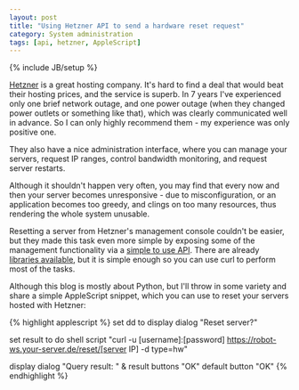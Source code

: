 ```yaml
---
layout: post
title: "Using Hetzner API to send a hardware reset request"
category: System administration
tags: [api, hetzner, AppleScript]
---
```

{% include JB/setup %}

[Hetzner](http://www.hetzner.de/) is a great hosting company. It's hard to find a deal that would beat their hosting prices, and the service is superb. In 7 years I've experienced only one brief network outage, and one power outage (when they changed power outlets or something like that), which was clearly communicated well in advance. So I can only highly recommend them - my experience was only positive one.

They also have a nice administration interface, where you can manage your servers, request IP ranges, control bandwidth monitoring, and request server restarts.

Although it shouldn't happen very often, you may find that every now and then your server becomes unresponsive - due to misconfiguration, or an application becomes too greedy, and clings on too many resources, thus rendering the whole system unusable.

Resetting a server from Hetzner's management console couldn't be easier, but they made this task even more simple by exposing some of the management functionality via a [simple to use API](http://wiki.hetzner.de/index.php/Robot_Webservice/en). There are already [libraries available](https://github.com/rmoriz/hetzner-api), but it is simple enough so you can use curl to perform most of the tasks.

Although this blog is mostly about Python, but I'll throw in some variety and share a simple AppleScript snippet, which you can use to reset your servers hosted with Hetzner:

{% highlight applescript %}
set dd to display dialog "Reset server?"
 
set result to do shell script "curl -u [username]:[password] https://robot-ws.your-server.de/reset/[server IP] -d type=hw"
 
display dialog "Query result: " & result buttons "OK" default button "OK"
{% endhighlight %}
